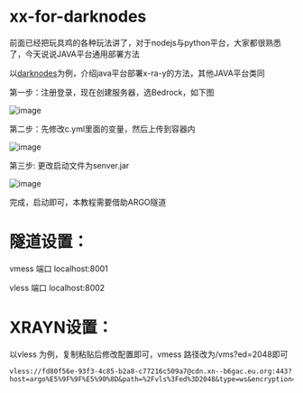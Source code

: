# xx-for-darknodes

前面已经把玩具鸡的各种玩法讲了，对于nodejs与python平台，大家都很熟悉了，今天说说JAVA平台通用部署方法

以[darknodes](https://client.darknodes.xyz/register?ref=oK3M8hG0)为例，介绍java平台部署x-ra-y的方法，其他JAVA平台类同

第一步：注册登录，现在创建服务器，选Bedrock，如下图

![image](https://github.com/dsadsadsss/xx-for-darknodes/blob/main/png/1.PNG)

第二步：先修改c.yml里面的变量，然后上传到容器内

![image](https://github.com/dsadsadsss/xx-for-darknodes/blob/main/png/2.PNG)

第三步: 更改启动文件为senver.jar

![image](https://github.com/dsadsadsss/xx-for-darknodes/blob/main/png/5.PNG)

完成，启动即可，本教程需要借助ARGO隧道

# 隧道设置：

vmess 端口  localhost:8001

vless 端口  localhost:8002

# XRAYN设置：

以vless 为例，复制粘贴后修改配置即可，vmess 路径改为/vms?ed=2048即可
```
vless://fd80f56e-93f3-4c85-b2a8-c77216c509a7@cdn.xn--b6gac.eu.org:443?host=argo%E5%9F%9F%E5%90%8D&path=%2Fvls%3Fed%3D2048&type=ws&encryption=none&fp=chrome&security=tls&sni=argo%E5%9F%9F%E5%90%8D#darknodes
```

